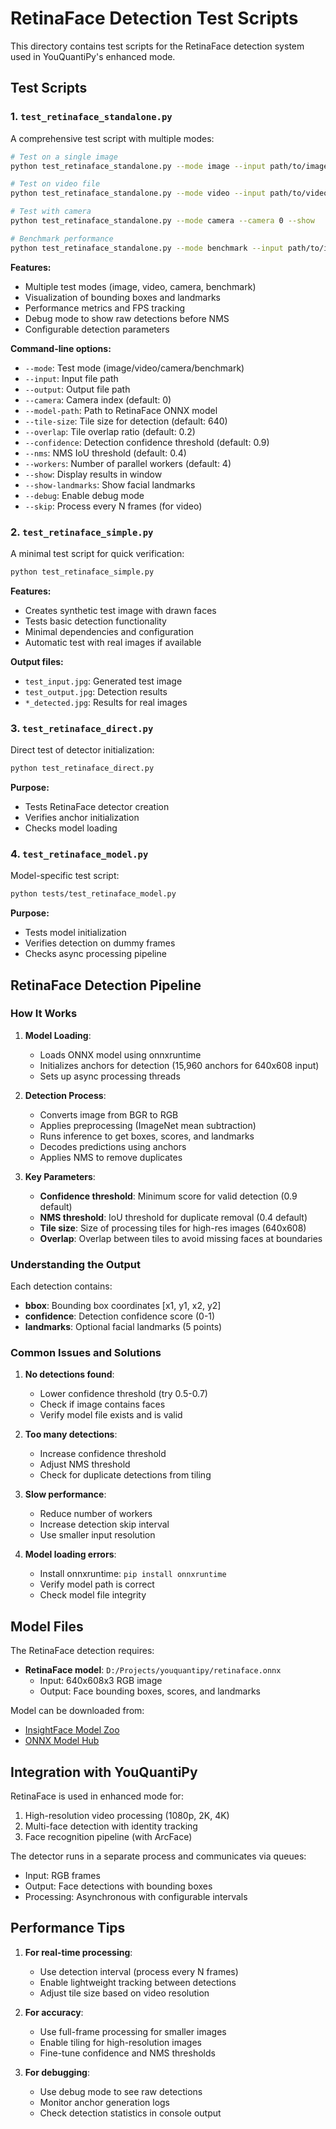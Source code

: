 # RetinaFace Detection Test Scripts

This directory contains test scripts for the RetinaFace detection system used in YouQuantiPy's enhanced mode.

## Test Scripts

### 1. `test_retinaface_standalone.py`
A comprehensive test script with multiple modes:

```bash
# Test on a single image
python test_retinaface_standalone.py --mode image --input path/to/image.jpg --show

# Test on video file
python test_retinaface_standalone.py --mode video --input path/to/video.mp4 --show

# Test with camera
python test_retinaface_standalone.py --mode camera --camera 0 --show

# Benchmark performance
python test_retinaface_standalone.py --mode benchmark --input path/to/image.jpg
```

**Features:**
- Multiple test modes (image, video, camera, benchmark)
- Visualization of bounding boxes and landmarks
- Performance metrics and FPS tracking
- Debug mode to show raw detections before NMS
- Configurable detection parameters

**Command-line options:**
- `--mode`: Test mode (image/video/camera/benchmark)
- `--input`: Input file path
- `--output`: Output file path
- `--camera`: Camera index (default: 0)
- `--model-path`: Path to RetinaFace ONNX model
- `--tile-size`: Tile size for detection (default: 640)
- `--overlap`: Tile overlap ratio (default: 0.2)
- `--confidence`: Detection confidence threshold (default: 0.9)
- `--nms`: NMS IoU threshold (default: 0.4)
- `--workers`: Number of parallel workers (default: 4)
- `--show`: Display results in window
- `--show-landmarks`: Show facial landmarks
- `--debug`: Enable debug mode
- `--skip`: Process every N frames (for video)

### 2. `test_retinaface_simple.py`
A minimal test script for quick verification:

```bash
python test_retinaface_simple.py
```

**Features:**
- Creates synthetic test image with drawn faces
- Tests basic detection functionality
- Minimal dependencies and configuration
- Automatic test with real images if available

**Output files:**
- `test_input.jpg`: Generated test image
- `test_output.jpg`: Detection results
- `*_detected.jpg`: Results for real images

### 3. `test_retinaface_direct.py`
Direct test of detector initialization:

```bash
python test_retinaface_direct.py
```

**Purpose:**
- Tests RetinaFace detector creation
- Verifies anchor initialization
- Checks model loading

### 4. `test_retinaface_model.py`
Model-specific test script:

```bash
python tests/test_retinaface_model.py
```

**Purpose:**
- Tests model initialization
- Verifies detection on dummy frames
- Checks async processing pipeline

## RetinaFace Detection Pipeline

### How It Works

1. **Model Loading**:
   - Loads ONNX model using onnxruntime
   - Initializes anchors for detection (15,960 anchors for 640x608 input)
   - Sets up async processing threads

2. **Detection Process**:
   - Converts image from BGR to RGB
   - Applies preprocessing (ImageNet mean subtraction)
   - Runs inference to get boxes, scores, and landmarks
   - Decodes predictions using anchors
   - Applies NMS to remove duplicates

3. **Key Parameters**:
   - **Confidence threshold**: Minimum score for valid detection (0.9 default)
   - **NMS threshold**: IoU threshold for duplicate removal (0.4 default)
   - **Tile size**: Size of processing tiles for high-res images (640x608)
   - **Overlap**: Overlap between tiles to avoid missing faces at boundaries

### Understanding the Output

Each detection contains:
- **bbox**: Bounding box coordinates [x1, y1, x2, y2]
- **confidence**: Detection confidence score (0-1)
- **landmarks**: Optional facial landmarks (5 points)

### Common Issues and Solutions

1. **No detections found**:
   - Lower confidence threshold (try 0.5-0.7)
   - Check if image contains faces
   - Verify model file exists and is valid

2. **Too many detections**:
   - Increase confidence threshold
   - Adjust NMS threshold
   - Check for duplicate detections from tiling

3. **Slow performance**:
   - Reduce number of workers
   - Increase detection skip interval
   - Use smaller input resolution

4. **Model loading errors**:
   - Install onnxruntime: `pip install onnxruntime`
   - Verify model path is correct
   - Check model file integrity

## Model Files

The RetinaFace detection requires:
- **RetinaFace model**: `D:/Projects/youquantipy/retinaface.onnx`
  - Input: 640x608x3 RGB image
  - Output: Face bounding boxes, scores, and landmarks
  
Model can be downloaded from:
- [InsightFace Model Zoo](https://github.com/deepinsight/insightface/tree/master/model_zoo)
- [ONNX Model Hub](https://github.com/onnx/models)

## Integration with YouQuantiPy

RetinaFace is used in enhanced mode for:
1. High-resolution video processing (1080p, 2K, 4K)
2. Multi-face detection with identity tracking
3. Face recognition pipeline (with ArcFace)

The detector runs in a separate process and communicates via queues:
- Input: RGB frames
- Output: Face detections with bounding boxes
- Processing: Asynchronous with configurable intervals

## Performance Tips

1. **For real-time processing**:
   - Use detection interval (process every N frames)
   - Enable lightweight tracking between detections
   - Adjust tile size based on video resolution

2. **For accuracy**:
   - Use full-frame processing for smaller images
   - Enable tiling for high-resolution images
   - Fine-tune confidence and NMS thresholds

3. **For debugging**:
   - Use debug mode to see raw detections
   - Monitor anchor generation logs
   - Check detection statistics in console output